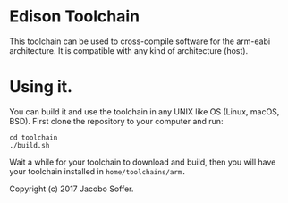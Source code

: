 # Edison Toolchain
This toolchain can be used to cross-compile software for the arm-eabi architecture. It is compatible with any kind of
architecture (host).

# Using it.
You can build it and use the toolchain in any UNIX like OS (Linux, macOS, BSD). First clone the repository to your computer and run:
```
cd toolchain
./build.sh
```

Wait a while for your toolchain to download and build, then you will have your toolchain installed in ``home/toolchains/arm.``

Copyright (c) 2017 Jacobo Soffer.
